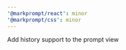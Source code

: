 ```yaml
---
'@markprompt/react': minor
'@markprompt/css': minor
---
```


Add history support to the prompt view
